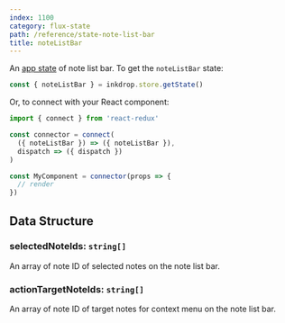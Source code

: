 ```yaml
---
index: 1100
category: flux-state
path: /reference/state-note-list-bar
title: noteListBar
---
```


An [app state](/manual/flux-architecture) of note list bar.
To get the `noteListBar` state:

```js
const { noteListBar } = inkdrop.store.getState()
```

Or, to connect with your React component:

```js
import { connect } from 'react-redux'

const connector = connect(
  ({ noteListBar }) => ({ noteListBar }),
  dispatch => ({ dispatch })
)

const MyComponent = connector(props => {
  // render
})
```

## Data Structure

### selectedNoteIds: `string[]`

An array of note ID of selected notes on the note list bar.

### actionTargetNoteIds: `string[]`

An array of note ID of target notes for context menu on the note list bar.
